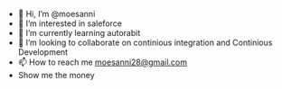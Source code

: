 - 👋 Hi, I’m @moesanni
- 👀 I’m interested in saleforce
- 🌱 I’m currently learning autorabit
- 💞️ I’m looking to collaborate on continious integration and Continious Development
- 📫 How to reach me moesanni28@gmail.com
- Show me the money 

<!---
moesanni/moesanni is a ✨ special ✨ repository because its `README.md` (this file) appears on your GitHub profile.
You can click the Preview link to take a look at your changes.
--->
